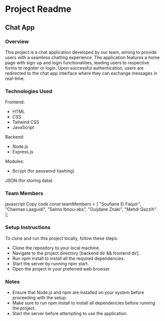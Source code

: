 # Project Readme

## Chat App

### Overview

This project is a chat application developed by our team, aiming to provide users with a seamless chatting experience. The application features a home page with sign-up and login functionalities, leading users to respective forms to register or login. Upon successful authentication, users are redirected to the chat app interface where they can exchange messages in real-time.

### Technologies Used

Frontend:

- HTML
- CSS
- Tailwind CSS
- JavaScript

Backend:

- Node.js
- Express.js

Modules:

- Bcrypt (for password hashing)

JSON (for storing data)

### Team Members

javascript
Copy code
const teamMembers = [
"Soufiane El Faquir",
"Chaimae Laaguidi",
"Salma Ibnou-abs",
"Ouijdane Znaki",
"Mehdi Qazzih"
];

### Setup Instructions

To clone and run this project locally, follow these steps:

- Clone the repository to your local machine.
- Navigate to the project directory [backend dir && frontend dir].
- Run npm install to install all the required dependencies.
- Start the server by running npm start.
- Open the project in your preferred web browser.

### Notes

- Ensure that Node.js and npm are installed on your system before proceeding with the setup.
- Make sure to run npm install to install all dependencies before running the project.
- Start the server before attempting to use the application.
